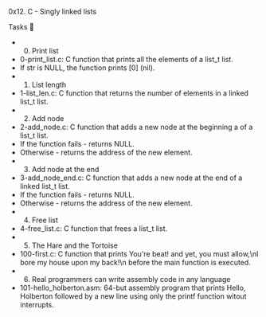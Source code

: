 0x12. C - Singly linked lists



Tasks 📃
* 0. Print list
* 0-print_list.c: C function that prints all the elements of a list_t list.
* If str is NULL, the function prints [0] (nil).
* 1. List length
* 1-list_len.c: C function that returns the number of elements in a
linked list_t list.
* 2. Add node
* 2-add_node.c: C function that adds a new node at the beginning a of
a list_t list.
* If the function fails - returns NULL.
* Otherwise - returns the address of the new element.
* 3. Add node at the end
* 3-add_node_end.c: C function that adds a new node at the end of a
linked list_t list.
* If the function fails - returns NULL.
* Otherwise - returns the address of the new element.
* 4. Free list
* 4-free_list.c: C function that frees a list_t list.
* 5. The Hare and the Tortoise
* 100-first.c: C function that prints You're beat! and yet, you must
allow,\nI bore my house upon my back!\n before the main function is
executed.
* 6. Real programmers can write assembly code in any language
* 101-hello_holberton.asm: 64-but assembly program that prints Hello,
Holberton followed by a new line using only the printf function witout
interrupts.
